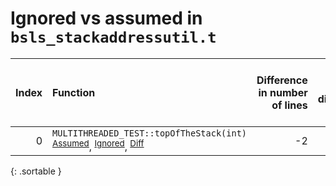 # Ignored vs assumed in `bsls_stackaddressutil.t`

<script src="../sorttable.js"></script>

|   Index | Function                                                                                                                                          |   Difference in number of lines |   Function size difference in bytes |   Number of lines in assumed build | Number of bytes in assumed build   |   Number of lines in ignored build | Number of bytes in ignored build   |
|--------:|:--------------------------------------------------------------------------------------------------------------------------------------------------|--------------------------------:|------------------------------------:|-----------------------------------:|:-----------------------------------|-----------------------------------:|:-----------------------------------|
|       0 | `MULTITHREADED_TEST::topOfTheStack(int)` <sup>[Assumed](0.assume.s.txt)</sup>, <sup>[Ignored](0.none.s.txt)</sup>, <sup>[Diff](0.diff.html)</sup> |                              -2 |                                   0 |                                896 | 4,206,800                          |                                896 | 4,206,800                          |
{: .sortable }
